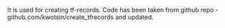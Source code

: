 It is used for creating tf-records. Code has been taken from github repo - github.com/kwotsin/create_tfrecords and updated.
